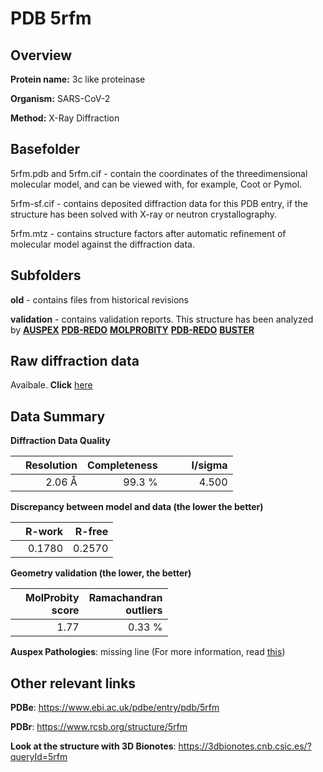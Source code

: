 # PDB 5rfm

## Overview

**Protein name:** 3c like proteinase

**Organism:** SARS-CoV-2

**Method:** X-Ray Diffraction

## Basefolder

5rfm.pdb and 5rfm.cif - contain the coordinates of the threedimensional molecular model, and can be viewed with, for example, Coot or Pymol.

5rfm-sf.cif - contains deposited diffraction data for this PDB entry, if the structure has been solved with X-ray or neutron crystallography.

5rfm.mtz - contains structure factors after automatic refinement of molecular model against the diffraction data.

## Subfolders



**old** - contains files from historical revisions

**validation** - contains validation reports. This structure has been analyzed by [**AUSPEX**](https://github.com/thorn-lab/coronavirus_structural_task_force/tree/master/pdb/3c_like_proteinase/SARS-CoV-2/5rfm/validation/auspex) [**PDB-REDO**](https://github.com/thorn-lab/coronavirus_structural_task_force/tree/master/pdb/3c_like_proteinase/SARS-CoV-2/5rfm/validation/pdb-redo) [**MOLPROBITY**](https://github.com/thorn-lab/coronavirus_structural_task_force/tree/master/pdb/3c_like_proteinase/SARS-CoV-2/5rfm/validation/molprobity) [**PDB-REDO**](https://github.com/thorn-lab/coronavirus_structural_task_force/blob/master/pdb/3c_like_proteinase/SARS-CoV-2/5rfm/validation/Xtriage_output.log) [**BUSTER**](https://www.globalphasing.com/buster/wiki/index.cgi?Covid19Pdb5RFM)

## Raw diffraction data

Avaibale. **Click** [here](https://zenodo.org/record/3731480) 

## Data Summary
**Diffraction Data Quality**

|   | Resolution | Completeness| I/sigma |
|---|-------------:|----------------:|--------------:|
|   |2.06 Å|99.3  %|<img width=50/>4.500|

**Discrepancy between model and data (the lower the better)**

|   | **R-work**| **R-free**   
|---|-------------:|----------------:|           
||  0.1780|  0.2570|

**Geometry validation (the lower, the better)**

|   |**MolProbity<br>score**| **Ramachandran<br>outliers** 
|---|-------------:|----------------:|
||  1.77|  0.33 %|

**Auspex Pathologies**: missing line (For more information, read [this](https://github.com/thorn-lab/coronavirus_structural_task_force/blob/master/pdb/3c_like_proteinase/SARS-CoV-2/5rfm/validation/auspex/5rfm_auspex_comments.txt))

 



## Other relevant links 
**PDBe**:  https://www.ebi.ac.uk/pdbe/entry/pdb/5rfm
 
**PDBr**: https://www.rcsb.org/structure/5rfm 

**Look at the structure with 3D Bionotes**: https://3dbionotes.cnb.csic.es/?queryId=5rfm

